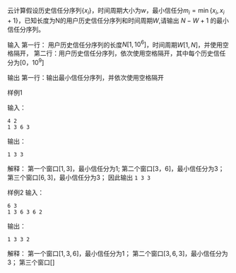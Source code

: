 云计算假设历史信任分序列$\{x_i\}$，时间周期大小为$w$，最小信任分$m_i = \min\{ x_i, x_i+1\}$，已知长度为N的用户历史信任分序列和时间周期$W$,请输出 $N - W + 1$ 的最小信任分序列。

输入
第一行： 用户历史信任分序列的长度$N[1,10^6]$，时间周期$W[1,N]$，并使用空格隔开，
第二行：用户历史信任分序列，依次使用空格隔开，其中每个历史信任分为$[0，10^9]$

输出
第一行：输出最小信任分序列，并依次使用空格隔开

样例1

输入：

```
4 2
1 3 6 3
```

输出：

```
1 3 3
```

解释： 第一个窗口$[1,3]$，最小信任分为1;
第二个窗口$[3，6]$，最小信任分为3；
第三个窗口$[6,3]$，最小信任分为3；
因此输出 `1 3 3`

样例2
输入：

```
6 3
1 3 6 3 6 2
```

输出：

```
1 3 3 2
```

解释：
第一个窗口$[1,3,6]$，最小信任分为$1$；
第二个窗口$[3,6,3]$，最小信任分为$3$；
第三个窗口[]
